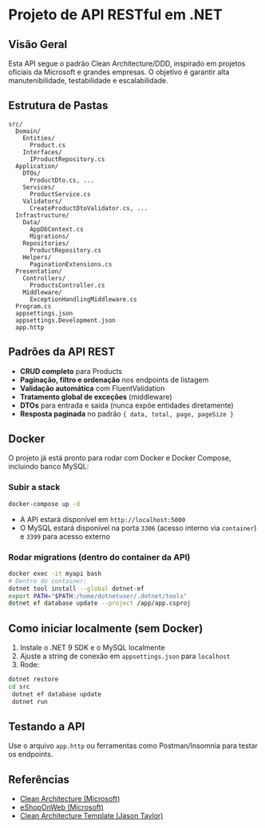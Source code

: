 # Projeto de API RESTful em .NET

## Visão Geral

Esta API segue o padrão Clean Architecture/DDD, inspirado em projetos oficiais da Microsoft e grandes empresas. O objetivo é garantir alta manutenibilidade, testabilidade e escalabilidade.

## Estrutura de Pastas

```
src/
  Domain/
    Entities/
      Product.cs
    Interfaces/
      IProductRepository.cs
  Application/
    DTOs/
      ProductDto.cs, ...
    Services/
      ProductService.cs
    Validators/
      CreateProductDtoValidator.cs, ...
  Infrastructure/
    Data/
      AppDbContext.cs
      Migrations/
    Repositories/
      ProductRepository.cs
    Helpers/
      PaginationExtensions.cs
  Presentation/
    Controllers/
      ProductsController.cs
    Middleware/
      ExceptionHandlingMiddleware.cs
  Program.cs
  appsettings.json
  appsettings.Development.json
  app.http
```

## Padrões da API REST
- **CRUD completo** para Products
- **Paginação, filtro e ordenação** nos endpoints de listagem
- **Validação automática** com FluentValidation
- **Tratamento global de exceções** (middleware)
- **DTOs** para entrada e saída (nunca expõe entidades diretamente)
- **Resposta paginada** no padrão `{ data, total, page, pageSize }`

## Docker
O projeto já está pronto para rodar com Docker e Docker Compose, incluindo banco MySQL:

### Subir a stack
```sh
docker-compose up -d
```

- A API estará disponível em `http://localhost:5000`
- O MySQL estará disponível na porta `3306` (acesso interno via `container`) e `3399` para acesso externo

### Rodar migrations (dentro do container da API)
```sh
docker exec -it myapi bash
# Dentro do container:
dotnet tool install --global dotnet-ef
export PATH="$PATH:/home/dotnetuser/.dotnet/tools"
dotnet ef database update --project /app/app.csproj
```

## Como iniciar localmente (sem Docker)
1. Instale o .NET 9 SDK e o MySQL localmente
2. Ajuste a string de conexão em `appsettings.json` para `localhost`
3. Rode:
```sh
dotnet restore
cd src
 dotnet ef database update
 dotnet run
```

## Testando a API
Use o arquivo `app.http` ou ferramentas como Postman/Insomnia para testar os endpoints.

## Referências
- [Clean Architecture (Microsoft)](https://learn.microsoft.com/en-us/dotnet/architecture/microservices/microservice-ddd-cqrs-patterns/ddd-oriented-microservice)
- [eShopOnWeb (Microsoft)](https://github.com/dotnet-architecture/eShopOnWeb)
- [Clean Architecture Template (Jason Taylor)](https://github.com/jasontaylordev/CleanArchitecture)

